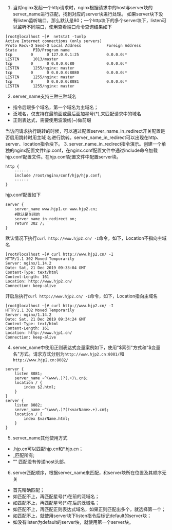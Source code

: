 1. 当对nginx发起一个http请求时，nginx根据请求中的host与server块的server_name进行匹配，找到对应的server块进行处理。
如果server块下没有listen监听端口，那么默认是80；一个http块下的多个server块下，listen可以监听不同端口，使用查看端口命令查询结果如下
```
[root@localhost ~]#  netstat -tunlp 
Active Internet connections (only servers)
Proto Recv-Q Send-Q Local Address           Foreign Address         State       PID/Program name    
tcp        0      0 127.0.0.1:25            0.0.0.0:*               LISTEN      1013/master         
tcp        0      0 0.0.0.0:80              0.0.0.0:*               LISTEN      1255/nginx: master  
tcp        0      0 0.0.0.0:8080            0.0.0.0:*               LISTEN      1255/nginx: master  
tcp        0      0 0.0.0.0:8081            0.0.0.0:*               LISTEN      1255/nginx: master  
```
2. server_name支持三种三种域名
 - 指令后跟多个域名，第一个域名为主域名；
 - 泛域名，仅支持在最前面或最后面加星号(*),来匹配请求中的域名
 - 正则表达式，需要使用波浪线(~)做前缀

 当访问请求执行跳转的时候，可以通过配置server_name_in_redirect开关配置是否启用跳转时用主域 名进行跳转。server_name_in_redirect可以出现在http、server、location指令块下。
3. server_name_in_redirect指令演示。创建一个单独的nginx配置文件hjp.conf，在nginx.conf配置文件中通过include命令加载hjp.conf配置文件。在hjp.conf配置文件中配置server块。
```
http {
    ······
    include /root/nginx/conf/hjp/hjp.conf;
    ······
}
```
hjp.conf配置如下
```
server {
    server_name www.hjp1.cn www.hjp2.cn;
    #默认是关闭的
    server_name_in_redirect on;
    return 302 /;
}
```
默认情况下执行```curl http://www.hjp2.cn/ -I```命令，如下，Location不指向主域名
```
[root@localhost ~]# curl http://www.hjp2.cn/ -I
HTTP/1.1 302 Moved Temporarily
Server: nginx/1.14.2
Date: Sat, 21 Dec 2019 09:33:04 GMT
Content-Type: text/html
Content-Length: 161
Location: http://www.hjp2.cn/
Connection: keep-alive
```
开启后执行```curl http://www.hjp2.cn/ -I```命令，如下，Location指向主域名
```
[root@localhost ~]# curl http://www.hjp2.cn/ -I
HTTP/1.1 302 Moved Temporarily
Server: nginx/1.14.2
Date: Sat, 21 Dec 2019 09:34:24 GMT
Content-Type: text/html
Content-Length: 161
Location: http://www.hjp1.cn/
Connection: keep-alive
```
4. server_name中使用正则表达式变量案例如下，使用"$索引"方式和"$变量名"方式。请求方式分别为```http://www.hjp2.cn:8081/```和```http://www.hjp2.cn:8082/```
```
server {
    listen 8081;
    server_name ~^(www\.)?(.+)\.cn$;
    location / {
        index $2.html;
    }
}
server {
    listen 8082;
    server_name ~^(www\.)?(?<varName>.+).cn$;
    location / {
        index $varName.html;
    }
}
```
5. server_name其他使用方式
 - .hjp.cn可以匹配hjp.cn和*.hjp.cn；
 - _匹配所有;
 - "" 匹配没有传递host头部。

6. server匹配顺序，根据server_name来匹配，和server块所在位置及其顺序无关
 - 首先精确匹配；
 - 如匹配不上，再匹配星号(*)在前的泛域名；
 - 如匹配不上，再匹配星号(*)在后的泛域名；
 - 如匹配不上，再匹配正则表达式域名，如果正则匹配出多个，就选择第一个；
 - 如匹配不上，就使用server块下listen指令后标记default的server块；
 - 如没有listen为default的server块，就使用第一个server块。
